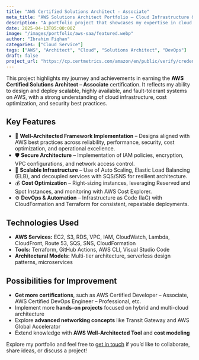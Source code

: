 ```yaml
---
title: "AWS Certified Solutions Architect - Associate"
meta_title: "AWS Solutions Architect Portfolio – Cloud Infrastructure & Architecture"
description: "A portfolio project that showcases my expertise in cloud architecture, security, and scalability through the AWS Certified Solutions Architect – Associate certification."
date: 2025-04-13T05:00:00Z
image: "/images/portfolio/aws-saa/featured.webp"
author: "Ibrahim Fiqhan"
categories: ["Cloud Service"]
tags: ["AWS", "Architect", "Cloud", "Solutions Architect", "DevOps"]
draft: false
project_url: "https://cp.certmetrics.com/amazon/en/public/verify/credential/09730e58c1c34882899002734dd13325"
---
```


This project highlights my journey and achievements in earning the **AWS Certified Solutions Architect – Associate** certification. It reflects my ability to design and deploy scalable, highly available, and fault-tolerant systems on AWS, with a strong understanding of cloud infrastructure, cost optimization, and security best practices.

## Key Features

- 🧱 **Well-Architected Framework Implementation** – Designs aligned with AWS best practices across reliability, performance, security, cost optimization, and operational excellence.
- 🛡 **Secure Architecture** – Implementation of IAM policies, encryption, VPC configurations, and network access control.
- 🚀 **Scalable Infrastructure** – Use of Auto Scaling, Elastic Load Balancing (ELB), and decoupled services with SQS/SNS for resilient architecture.
- 💰 **Cost Optimization** – Right-sizing instances, leveraging Reserved and Spot Instances, and monitoring with AWS Cost Explorer.
- ⚙️ **DevOps & Automation** – Infrastructure as Code (IaC) with CloudFormation and Terraform for consistent, repeatable deployments.

## Technologies Used

- **AWS Services:** EC2, S3, RDS, VPC, IAM, CloudWatch, Lambda, CloudFront, Route 53, SQS, SNS, CloudFormation
- **Tools:** Terraform, GitHub Actions, AWS CLI, Visual Studio Code
- **Architectural Models:** Multi-tier architecture, serverless design patterns, microservices

## Possibilities for Improvement

- **Get more certifications**, such as AWS Certified Developer – Associate, AWS Certified DevOps Engineer – Professional, etc.
- Implement more **hands-on projects** focused on hybrid and multi-cloud architecture
- Explore **advanced networking concepts** like Transit Gateway and AWS Global Accelerator
- Extend knowledge with **AWS Well-Architected Tool** and **cost modeling**

Explore my portfolio and feel free to [get in touch](https://wa.me/6285785556608) if you’d like to collaborate, share ideas, or discuss a project!
